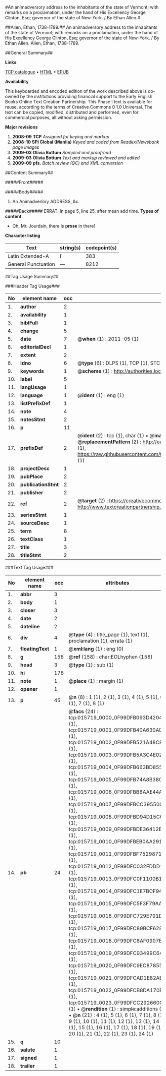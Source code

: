 #An animadversory address to the inhabitants of the state of Vermont; with remarks on a proclamation, under the hand of His Excellency George Clinton, Esq; governor of the state of New-York. / By Ethan Allen.#

##Allen, Ethan, 1738-1789.##
An animadversory address to the inhabitants of the state of Vermont; with remarks on a proclamation, under the hand of His Excellency George Clinton, Esq; governor of the state of New-York. / By Ethan Allen.
Allen, Ethan, 1738-1789.

##General Summary##

**Links**

[TCP catalogue](http://www.ota.ox.ac.uk/tcp/)  • 
[HTML](http://tei.it.ox.ac.uk/tcp/Texts-HTML/free/N12/N12446.html)  • 
[EPUB](http://tei.it.ox.ac.uk/tcp/Texts-EPUB/free/N12/N12446.epub)

**Availability**

This keyboarded and encoded edition of the
	       work described above is co-owned by the institutions
	       providing financial support to the Early English Books
	       Online Text Creation Partnership. This Phase I text is
	       available for reuse, according to the terms of Creative
	       Commons 0 1.0 Universal. The text can be copied,
	       modified, distributed and performed, even for
	       commercial purposes, all without asking permission.

**Major revisions**

1. __2008-09__ __TCP__ *Assigned for keying and markup*
1. __2008-10__ __SPi Global (Manila)__ *Keyed and coded from Readex/Newsbank page images*
1. __2009-03__ __Olivia Bottum__ *Sampled and proofread*
1. __2009-03__ __Olivia Bottum__ *Text and markup reviewed and edited*
1. __2009-09__ __pfs.__ *Batch review (QC) and XML conversion*

##Content Summary##

#####Front#####

#####Body#####

1. An Animadverſory ADDRESS, &c.

#####Back#####
ERRAT. In page 5, line 25, after mean add time.
**Types of content**

  * Oh, Mr. Jourdain, there is **prose** in there!

**Character listing**


|Text|string(s)|codepoint(s)|
|---|---|---|
|Latin Extended-A|ſ|383|
|General Punctuation|—|8212|

##Tag Usage Summary##

###Header Tag Usage###

|No|element name|occ|attributes|
|---|---|---|---|
|1.|__author__|2||
|2.|__availability__|1||
|3.|__biblFull__|1||
|4.|__change__|5||
|5.|__date__|7| @__when__ (1) : 2011-05 (1)|
|6.|__editorialDecl__|1||
|7.|__extent__|2||
|8.|__idno__|6| @__type__ (6) : DLPS (1), TCP (1), STC (1), NOTIS (1), IMAGE-SET (1), EVANS-CITATION (1)|
|9.|__keywords__|1| @__scheme__ (1) : http://authorities.loc.gov/ (1)|
|10.|__label__|5||
|11.|__langUsage__|1||
|12.|__language__|1| @__ident__ (1) : eng (1)|
|13.|__listPrefixDef__|1||
|14.|__note__|4||
|15.|__notesStmt__|2||
|16.|__p__|11||
|17.|__prefixDef__|2| @__ident__ (2) : tcp (1), char (1)  •  @__matchPattern__ (2) : ([0-9\-]+):([0-9IVX]+) (1), (.+) (1)  •  @__replacementPattern__ (2) : http://eebo.chadwyck.com/downloadtiff?vid=$1&page=$2 (1), https://raw.githubusercontent.com/textcreationpartnership/Texts/master/tcpchars.xml#$1 (1)|
|18.|__projectDesc__|1||
|19.|__pubPlace__|2||
|20.|__publicationStmt__|2||
|21.|__publisher__|2||
|22.|__ref__|2| @__target__ (2) : https://creativecommons.org/publicdomain/zero/1.0/ (1), http://www.textcreationpartnership.org/docs/. (1)|
|23.|__seriesStmt__|1||
|24.|__sourceDesc__|1||
|25.|__term__|8||
|26.|__textClass__|1||
|27.|__title__|3||
|28.|__titleStmt__|2||


###Text Tag Usage###

|No|element name|occ|attributes|
|---|---|---|---|
|1.|__abbr__|3||
|2.|__body__|1||
|3.|__closer__|3||
|4.|__date__|2||
|5.|__dateline__|2||
|6.|__div__|4| @__type__ (4) : title_page (1), text (1), proclamation (1), errata (1)|
|7.|__floatingText__|1| @__xml:lang__ (1) : eng (0)|
|8.|__g__|158| @__ref__ (158) : char:EOLhyphen (158)|
|9.|__head__|3| @__type__ (1) : sub (1)|
|10.|__hi__|176||
|11.|__note__|1| @__place__ (1) : margin (1)|
|12.|__opener__|1||
|13.|__p__|45| @__n__ (8) : 1 (1), 2 (1), 3 (1), 4 (1), 5 (1), 6 (1), 7 (1), 8 (1)|
|14.|__pb__|24| @__facs__ (24) : tcp:015719_0000_0F99DFB093D42048 (1), tcp:015719_0001_0F99DFB40A630AD8 (1), tcp:015719_0002_0F99DFB521A48C80 (1), tcp:015719_0003_0F99DFB5A3C4E028 (1), tcp:015719_0004_0F99DFB663BD8558 (1), tcp:015719_0005_0F99DFB74A8B3800 (1), tcp:015719_0006_0F99DFBB8AAE44A8 (1), tcp:015719_0007_0F99DFBCC3955008 (1), tcp:015719_0008_0F99DFBD94D15C68 (1), tcp:015719_0009_0F99DFBDE36412E8 (1), tcp:015719_0010_0F99DFBEB0AA2910 (1), tcp:015719_0011_0F99DFBF75298710 (1), tcp:015719_0012_0F99DFC032FDDD10 (1), tcp:015719_0013_0F99DFC0F1100B18 (1), tcp:015719_0014_0F99DFC1E7BCF940 (1), tcp:015719_0015_0F99DFC5F3F79AA8 (1), tcp:015719_0016_0F99DFC729E791D0 (1), tcp:015719_0017_0F99DFC89BCF6280 (1), tcp:015719_0018_0F99DFC8AF0907E8 (1), tcp:015719_0019_0F99DFC93499C648 (1), tcp:015719_0020_0F99DFC9EC878558 (1), tcp:015719_0021_0F99DFCAD1E82AE0 (1), tcp:015719_0022_0F99DFCB8DA170E0 (1), tcp:015719_0023_0F99DFCC292660C8 (1)  •  @__rendition__ (1) : simple:additions (1)  •  @__n__ (21) : 4 (1), 5 (1), 6 (1), 7 (1), 8 (1), 9 (1), 10 (1), 11 (1), 12 (1), 13 (1), 14 (1), 15 (1), 16 (1), 17 (1), 18 (1), 19 (1), 20 (1), 21 (1), 22 (1), 23 (1), 24 (1)|
|15.|__q__|10||
|16.|__salute__|1||
|17.|__signed__|1||
|18.|__trailer__|1||
